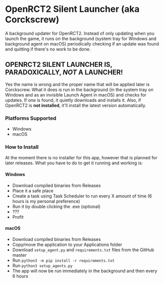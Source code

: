 # OpenRCT2 Silent Launcher (aka Corckscrew)
A background updater for OpenRCT2. Instead of only updating when you launch the game, it runs on the background (system tray for Windows and background agent on macOS) periodically checking if an update was found and quitting if there's no work to be done.

## OPENRCT2 SILENT LAUNCHER IS, PARADOXICALLY, *NOT* A LAUNCHER!
Yes the name is wrong and the proper name that will be applied later is Corckscrew. What it does is run in the background (in the system tray on Windows and as an invisible Launch Agent in macOS) and checks for updates. If one is found, it quietly downloads and installs it. Also, if OpenRCT2 is **not installed**, it'll install the latest version automatically.

### Platforms Supported
- Windows
- macOS

### How to Install
At the moment there is no installer for this app, however that is planned for later releases. What you have to do to get it running and working is:

#### Windows
- Download compiled binaries from Releases
- Place it a safe place
- Create a task using Task Scheduler to run every X amount of time (6 hours is my personal preference)
- Run it by double clicking the .exe (optional)
- ???
- Profit

#### macOS
- Download compiled binaries from Releases
- Copy/move the application to your Applications folder
- Download `setup_agent.py` and `requirements.txt` files from the GitHub master
- Run `python3 -m pip install -r requirements.txt`
- Run `python3 setup_agents.py`
- The app will now be run immediately in the background and then every 6 hours
